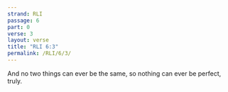 ```yaml
---
strand: RLI
passage: 6
part: 0
verse: 3
layout: verse
title: "RLI 6:3"
permalink: /RLI/6/3/
---
```

And no two things can ever be the same, so nothing can ever be perfect, truly.

